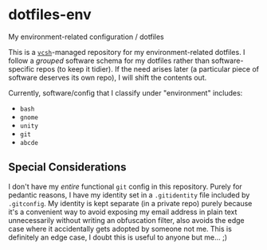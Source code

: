 dotfiles-env
============

My environment-related configuration / dotfiles

This is a [`vcsh`][vcsh]-managed repository for my environment-related
dotfiles. I follow a *grouped* software schema for my dotfiles rather
than software-specific repos (to keep it tidier). If the need arises
later (a particular piece of software deserves its own repo), I will
shift the contents out.

Currently, software/config that I classify under "environment"
includes:

  -	`bash`
  -	`gnome`
  -	`unity`
  -	`git`
  - `abcde`

Special Considerations
----------------------

I don't have my *entire* functional `git` config in this repository.
Purely for pedantic reasons, I have my identity set in a
`.gitidentity` file included by `.gitconfig`. My identity is kept
separate (in a private repo) purely because it's a convenient way to
avoid exposing my email address in plain text unnecessarily without
writing an obfuscation filter, also avoids the edge case where it
accidentally gets adopted by someone not me. This is definitely an
edge case, I doubt this is useful to anyone but me... ;)

[vcsh]: https://github.com/RichiH/vcsh
